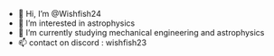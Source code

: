 - 👋 Hi, I’m @Wishfish24
- 👀 I’m interested in astrophysics
- 🌱 I’m currently studying mechanical engineering and astrophysics 
- 📫 contact on discord : wishfish23
